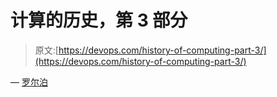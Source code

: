 # 计算的历史，第 3 部分

> 原文:[https://devops.com/history-of-computing-part-3/](https://devops.com/history-of-computing-part-3/)

— [罗尔泊](https://devops.com/author/breselman/)